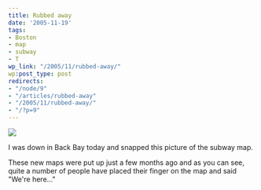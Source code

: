 ```yaml
---
title: Rubbed away
date: '2005-11-19'
tags:
- Boston
- map
- subway
- T
wp_link: "/2005/11/rubbed-away/"
wp:post_type: post
redirects:
- "/node/9"
- "/articles/rubbed-away"
- "/2005/11/rubbed-away/"
- "/?p=9"
---
```


  ![](http://farm1.static.flickr.com/26/64889642_51925902ce.jpg)

I was down in Back Bay today and snapped this picture of the subway map.

These new maps were put up just a few months ago and as you can see, quite a number of people have placed their finger on the map and said "We're here..."
